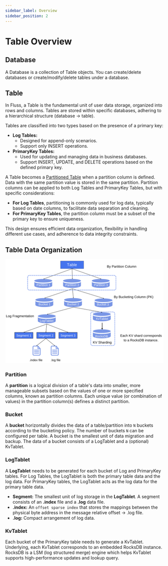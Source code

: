 ```yaml
---
sidebar_label: Overview
sidebar_position: 2
---
```


# Table Overview

## Database
A Database is a collection of Table objects. You can create/delete databases or create/modify/delete tables under a database.

## Table
In Fluss, a Table is the fundamental unit of user data storage, organized into rows and columns. Tables are stored within specific databases, adhering to a hierarchical structure (database -> table).

Tables are classified into two types based on the presence of a primary key:
- **Log Tables:**
  - Designed for append-only scenarios.
  - Support only INSERT operations.
- **PrimaryKey Tables:**
  - Used for updating and managing data in business databases.
  - Support INSERT, UPDATE, and DELETE operations based on the defined primary key.

A Table becomes a [Partitioned Table](../table-design/data-distribution/partitioning.md) when a partition column is defined. Data with the same partition value is stored in the same partition. Partition columns can be applied to both Log Tables and PrimaryKey Tables, but with specific considerations:
- **For Log Tables**, partitioning is commonly used for log data, typically based on date columns, to facilitate data separation and cleaning.
- **For PrimaryKey Tables**, the partition column must be a subset of the primary key to ensure uniqueness.

This design ensures efficient data organization, flexibility in handling different use cases, and adherence to data integrity constraints.

## Table Data Organization

![Table Data Organization](../assets/data_organization.png)


### Partition
A **partition** is a logical division of a table's data into smaller, more manageable subsets based on the values of one or more specified columns, known as partition columns.
Each unique value (or combination of values) in the partition column(s) defines a distinct partition.


### Bucket
A **bucket** horizontally divides the data of a table/partition into `N` buckets according to the bucketing policy.
The number of buckets `N` can be configured per table. A bucket is the smallest unit of data migration and backup.
The data of a bucket consists of a LogTablet and a (optional) KvTablet.

### LogTablet
A **LogTablet** needs to be generated for each bucket of Log and PrimaryKey tables.
For Log Tables, the LogTablet is both the primary table data and the log data. For PrimaryKey tables, the LogTablet acts
as the log data for the primary table data.
- **Segment:** The smallest unit of log storage in the **LogTablet**. A segment consists of an **.index** file and a **.log** data file.
- **.index:** An `offset sparse index` that stores the mappings between the physical byte address in the message relative offset -> .log file.
- **.log:** Compact arrangement of log data.

### KvTablet
Each bucket of the PrimaryKey table needs to generate a KvTablet. Underlying, each KvTablet corresponds to an embedded RocksDB instance. RocksDB is a LSM (log structured merge) engine which helps KvTablet supports high-performance updates and lookup query.


